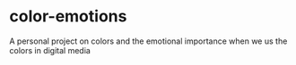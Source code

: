 # color-emotions
A personal project on colors and the emotional importance when we us the colors in digital media
